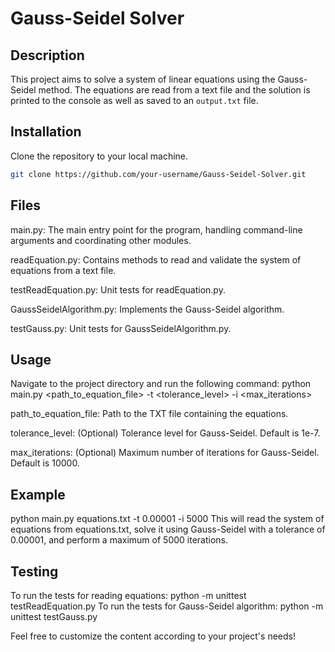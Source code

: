 # Gauss-Seidel Solver

## Description

This project aims to solve a system of linear equations using the Gauss-Seidel method. The equations are read from a text file and the solution is printed to the console as well as saved to an `output.txt` file.

## Installation

Clone the repository to your local machine.

```bash
git clone https://github.com/your-username/Gauss-Seidel-Solver.git
```


## Files
main.py: The main entry point for the program, handling command-line arguments and coordinating other modules.

readEquation.py: Contains methods to read and validate the system of equations from a text file.

testReadEquation.py: Unit tests for readEquation.py.

GaussSeidelAlgorithm.py: Implements the Gauss-Seidel algorithm.

testGauss.py: Unit tests for GaussSeidelAlgorithm.py.


## Usage
Navigate to the project directory and run the following command:
python main.py <path_to_equation_file> -t <tolerance_level> -i <max_iterations>

path_to_equation_file: Path to the TXT file containing the equations.

tolerance_level: (Optional) Tolerance level for Gauss-Seidel. Default is 1e-7.

max_iterations: (Optional) Maximum number of iterations for Gauss-Seidel. Default is 10000.

## Example
python main.py equations.txt -t 0.00001 -i 5000
This will read the system of equations from equations.txt, solve it using Gauss-Seidel with a tolerance of 0.00001, and perform a maximum of 5000 iterations.

## Testing
To run the tests for reading equations:
python -m unittest testReadEquation.py
To run the tests for Gauss-Seidel algorithm:
python -m unittest testGauss.py


Feel free to customize the content according to your project's needs!
